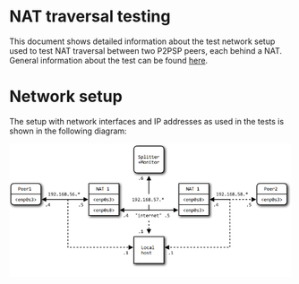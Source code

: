 NAT traversal testing
=====================

This document shows detailed information about the test network setup used to
test NAT traversal between two P2PSP peers, each behind a NAT. General
information about the test can be found [here](NAT_test.md).

# Network setup
The setup with network interfaces and IP addresses as used in the tests is shown
in the following diagram:

![network setup details](images/network_setup_details.png)
